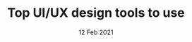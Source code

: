 ---
title: "Top UI/UX design tools to use"
draft: false
desc: Full Cycle of software development services of enterprises and small companies
featureImage: /assets/img/blogs/blog-2-sub-ui-ux.jpeg
name: Umair shah
time: 03:23 PM
date: 12 Feb 2021
firstPara: Discover the satisfactory UI/UX layout equipment for designers — from prototyping to records structure, we will cover them all. Softigh is providing our customers a path to quality design with are offered by softight’s best UI/UX designers. Softigh’s team is dedicated to give its customers best products. UI and UX are two distinct aspects of web layout, but they work hand-in-hand. While UI focuses on your design interface and how a user interacts with it, UX emphasizes a user’s experience as they use your product or service. Softigh is using best tools all around the world to get better user experience and to introduce new technology. As softigh purpose is to shine innovate and think big. Tools which softigh is using in UI design are Sketch, InVision Studio, Axure, Craft, Proto.io, Adobe XD, Marvel, Figma, Framer X, Origami Studio and Webflow. Softigh relies on these tools as these tools are recommended as best tools to build a UI design more appealing. 
secondPara:
subImage: /assets/img/blogs/blog-2-sub-ui-ux.jpeg
thirdPara: Softigh tends to provide  a better user experience In regards to have a good user side experience. Different tools are used to get an amazing UX design. Softigh is using some of top ranked tools which are FlowMapp, Balsamiq, VisualSitemaps, Treejack, Wireframe.cc, Optimal Workshop. Softigh  is using these tools as UX planning tool for creating visual sitemaps and user flow. These tool are very effective for planning the development of a site, mobile or web app, and it allows all the participants in the process to collaborate with each other, which makes the workflow easier and more convenient. Balsamiq Wireframes is a user interface design tool for creating wireframes (sometimes called mockups or low-fidelity prototypes). You can use it to generate digital sketches of your idea or concept for an application or website, to facilitate discussion and understanding before any code is written. Treejack helps you understand where people are currently getting lost and how they expect to look for key information on your website. The easier your website is to navigate, the bigger the likelihood people will come back (which is a win for you).
fourthPara:
---